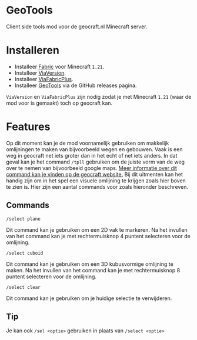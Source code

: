 # GeoTools
Client side tools mod voor de geocraft.nl Minecraft server.

# Installeren
- Installeer [Fabric](https://fabricmc.net/use/installer/) voor Minecraft `1.21`. 
- Installeer [ViaVersion](https://modrinth.com/plugin/viaversion/).
- Installeer [ViaFabricPlus](https://modrinth.com/mod/viafabricplus).
- Installeer [GeoTools](https://github.com/jobpaardekooper/geotools/releases) via de GitHub releases pagina.

`ViaVersion` en `ViaFabricPlus` zijn nodig zodat je met Minecraft `1.21` (waar de mod voor is gemaakt) toch op geocraft kan.

# Features

Op dit moment kan je de mod voornamelijk gebruiken om makkelijk omlijningen te maken van bijvoorbeeld wegen en gebouwen. Vaak is een weg in geocraft net iets groter dan in het echt of net iets anders. In dat geval kan je het command `/tpll` gebruiken om de juiste vorm van de weg over te nemen van bijvoorbeeld google maps. [Meer informatie over dit command kan je vinden op de geocraft website.](https://geocraft.nl/hoe-werkt-geocraft/gebouwen-uitmeten/) Bij dit uitmenten kan het handig zijn om in het spel een visuele omlijning te krijgen zoals hier boven te zien is. Hier zijn een aantal commands voor zoals hieronder beschreven.

## Commands 

```
/select plane
```

Dit command kan je gebruiken om een 2D vak te markeren. Na het invullen van het command kan je met rechtermuisknop 4 puntent selecteren voor de omlijning.

```
/select cuboid
```

Dit command kan je gebruiken om een 3D kubusvormige omlijning te maken. Na het invullen van het command kan je met rechtermuisknop 8 puntent selecteren voor de omlijning.

```
/select clear
```

Dit command kan je gebruiken om je huidige selectie te verwijderen.

## Tip

Je kan ook `/sel <optie>` gebruiken in plaats van `/select <optie>`
